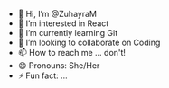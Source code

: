 - 👋 Hi, I’m @ZuhayraM
- 👀 I’m interested in React
- 🌱 I’m currently learning Git
- 💞️ I’m looking to collaborate on Coding
- 📫 How to reach me ... don't!
- 😄 Pronouns: She/Her
- ⚡ Fun fact: ...

<!---
ZuhayraM/ZuhayraM is a ✨ special ✨ repository because its `README.md` (this file) appears on your GitHub profile.
You can click the Preview link to take a look at your changes.
--->
